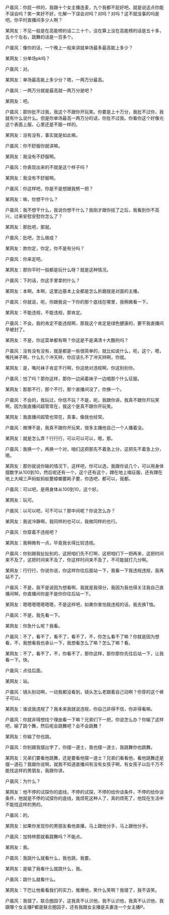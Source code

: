 户晨风：你屁一样的，我跟十个女主播连麦，九个我都不屁好吧。就是说这点你能不误会吗？笑一笑好不好，化解一下误会对吗？对吗？对吗？这不就没事的吗是吧。你平时直播间多少人啊？

某网友：不见一般是在高能榜的话二三十个，没在算上没在高能榜的话是五十多，五十个左右，跳舞的话是一百多个。

户晨风：像你的话，一个晚上一般来讲就单场最多最高能上多少？

某网友：分单场pk吗？

户晨风：对。

某网友：单场最高能上多少分？嗯，一两万分最高。

户晨风：一两万分就是最高就一两万分是吧？

某网友：吧。

户晨风：那你批不过我，我这个不跟你开玩笑。你要是上十万分，我批不过你，我就有什么说什么。但是你单场最高一两万分的话，你批不过我。你看你这个好像光这个表面上服，心里还是不服一样的。

某网友：没有没有，事实就是如此嘛。

户晨风：你不舒服你就讲嘛。

某网友：我没有不舒服啊。

户晨风：你表现出来的不就是这个样子吗？

某网友：我没有不舒服啊。

户晨风：你这样吧，你是不是想跟我劈一把？

某网友：嘛，你想干什么？

户晨风：我不想干什么，我说你想干什么？我刚才跟你挂了之后，我看到你不高兴，过来安慰安慰你怎么了？

某网友：那批吧，那就。

户晨风：批吧，怎么做成？

某网友：款你定，你定，你不是有分吗？

户晨风：你来定吧。

某网友：那你平时一般都是玩什么呀？就是这种情况。

户晨风：下的话，你这手里拿的什么？

某网友：本啊，本啊，这里边基本上全都是怎么折磨就是对面的主播。

户晨风：你就说，呃，你跟我说一下你的那个底线在哪里，我稍微看一下。

某网友：不能违规，不能违规，那肯定。

户晨风：不会，我的肯定不能违规啊，那我这个肯定是绿色健康的，要不我直播间早被封了。

某网友：不是，你这菜单都有啊？你这是不是满清十大酷刑吗？

户晨风：没有没有没有，就是都是一些很简单的，就比如说什么，呃，这个，嗯，嘴托袜子啊，什么扎个冲天辫，你应该扎不了冲天辫啊，你就。

某网友：是，嘴托袜子肯定不行啊，你这绝对违规啊，你这别别你。

户晨风：怕了吗？那你这样，那你一边闻着袜子一边唱那个什么征服。

某网友：那那不行，那个不行，那个直播间没了，你换一个。

户晨风：不会的，我玩过，你信不玩？不是，呃，我跟你讲，我真不跟你开玩笑啊，因为我直播间超管常在，我这个是真不跟你开玩笑。

某网友：我直播间超管也常在，真事，像我也经常。

户晨风：微博不是，我真不跟你开玩笑，很多主播他自己一个人播着没。

某网友：就是怎么弄？行行行，可以可以可以，嗯，那。

户晨风：我换一个，再换一个对，咱们这把那先不着急上分，这把先不着急上分，嗯。

某网友：那你就说你输的情况下，这样吧，你可以选，我跟你说几个，可以用身体摆数字从100到10，然后呢还有一个，这个还有这个，蹲在地上唱征服，还有蹲在地上大喊三声蚂蚁蚂蚁要蟑螂要耗子要，你选吧，都可以，我都。

户晨风：可以吧，是用身体从100到10，这个好。

某网友：玩可。

户晨风：以可以吧，可不可以？那中间呢？你说怎么办？

某网友：我说冷静啊，我同样的也可以，我做同样的也行。

户晨风：你穿着不违规吧？

某网友：我稍微有一点，毕竟我长得比较违规。

户晨风：你别跟我扯扯别的，这把咱们先不打啊，这把咱们下一把再来，这把时间来不及了，这把时间来不及了，你这样时间来不及了，不可能就打几分啊。

某网友：行行行，你说你说，你这样你往后面站一下，我看一下我违规违规，我再站不了。

户晨风：不是，我不是说因为想看啊，我就是我得分，我因为我也得关注我自己直播间啊，你直播间你是不是你你往后站一下。

某网友：嗯嗯嗯嗯嗯嗯嗯，不是这样吧，如果你害怕我违规的话，我去换T恤。

户晨风：不是，我先看一下。

某网友：你急什么呢？我看。

户晨风：不了，看不了，看不了，看不了，不，你怎么看不了嘛？你就是因为想看，不，我想看我也承认一下，我想看怎么了嘛？怎么了嘛？看。

某网友：不了，看不了，不，你看不了，那你这样，那你那你先往后站一下，让我看一下。快。

户晨风：点往后面。

某网友：站。

户晨风：镜头别动啊，一动我都没看到，镜头怎么老跟着自己动啊？你穿的这个裤子可以。

某网友：谁说我违规了？我本来我就说违规，你自己非得不信，你非得看嘛。

户晨风：你就非得想找个理由看一下嘛？兄弟们下一把，你说怎么办？你输了这样吧，输了跳个舞，然后呢会跳舞吧？会不会跳舞？

某网友：你输了你也跳。

户晨风：你别跟我摆出字了，你摆一道士，我也摆一道士，我跳舞你也跳舞。

某网友：兄弟们要看他跳舞，还是要看他摆一道士？兄弟们看看他，看他跳舞还是摆一道石？我跟你说啊，就我不知道直播间有没有女孩子啊，有女孩子以后千万不能找这样的男朋友，我跟你讲。

户晨风：为什么？

某网友：他不停的试探你的底线，不停的试探，不停的给你谈条件，不停的给你谈条件，他就是不停的试探你的底线，我烦死这种人了，真的烦死了，他现在生活中不能找这样的男的。

户晨风：的。

某网友：如果你发现你的男朋友看他直播，马上跟他分手，马上跟他分手。

户晨风：加特林那就看跳舞吗？不能点。

某网友：我。

户晨风：我跳什么就看什么，我也跳，我要。

某网友：是输了我看什么就跳什么，我。

户晨风：跳什么就看什么。

某网友：下巴让他看看我们的实力，推爆他，笑什么笑啊？我错了，我不该笑。

户晨风：我错了，联合圈园子，这我真不认识他，我不认识他，我真不认识他，我跟哪个女主播P都是联合圈园子，还有我跟女主播是夫妻连一个女主播P。